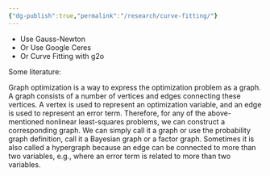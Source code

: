 ```yaml
---
{"dg-publish":true,"permalink":"/research/curve-fitting/"}
---
```



- Use Gauss-Newton
- Or Use Google Ceres
- Or Curve Fitting with g2o

Some literature:

Graph optimization is a way to express the optimization problem as a graph. A graph consists of a number of vertices and edges connecting these vertices. A vertex is used to represent an optimization variable, and an edge is used to represent an error term. Therefore, for any of the above-mentioned nonlinear least-squares problems, we can construct a corresponding graph. We can simply call it a graph or use the probability graph definition, call it a Bayesian graph or a factor graph. Sometimes it is also called a hypergraph because an edge can be connected to more than two variables, e.g., where an error term is related to more than two variables.